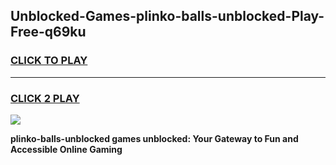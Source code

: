 
## Unblocked-Games-plinko-balls-unblocked-Play-Free-q69ku
<h3>
<a href="https://premium76.site?title=plinko-balls-unblocked&ref=21A">CLICK TO PLAY</a></h3>
<hr>

<h3>
<a href="https://premium76.site?title=plinko-balls-unblocked&ref=21A">CLICK 2 PLAY</a>
  
</h3>

<a href="https://premium76.site?title=plinko-balls-unblocked&ref=21A"><img src="https://clearcache.store/games.png"></a>


**plinko-balls-unblocked games unblocked: Your Gateway to Fun and Accessible Online Gaming**
